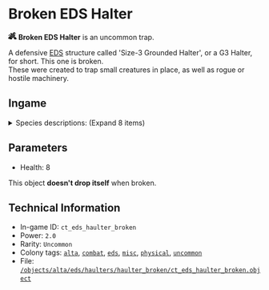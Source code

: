 # Broken EDS Halter

<img src="https://raw.githubusercontent.com/Ceterai/Enternia/main/objects/alta/eds/haulters/haulter_broken/icon.png" alt="Broken EDS Halter icon" loading="lazy" height="16px" width="auto" /> **Broken EDS Halter** is an uncommon trap.

A defensive [EDS](https://ceterai.github.io/MyEnternia/Wiki/Tags/Eds) structure called 'Size-3 Grounded Halter', or a G3 Halter, for short. This one is broken.  
These were created to trap small creatures in place, as well as rogue or hostile machinery.

## Ingame

<details markdown="1"><summary>Species descriptions: (Expand 8 items)</summary>

- Alta: This halter seems to be out of order. It's still sharp, so I better be cautious.
- Apex: An alta defensive structure used to trap vehicles and creatures.
- Avian: These nails can stop a tank!
- Floran: Tank trapsss!
- Glitch: Observant. A jagged metal shape used to trap vehicles.
- Human: This could stop a tank! Better be careful about those wires aswell.
- Hylotl: A broken tank trap. I believe altas call these 'halters'.
- Novakid: These nails could halt any ride. Classic.

</details>

## Parameters

- Health: 8

This object **doesn't drop itself** when broken.

## Technical Information

- In-game ID: `ct_eds_haulter_broken`
- Power: `2.0`
- Rarity: `Uncommon`
- Colony tags: [`alta`](https://ceterai.github.io/MyEnternia/Wiki/Tags/Alta), [`combat`](https://ceterai.github.io/MyEnternia/Wiki/Tags/Combat), [`eds`](https://ceterai.github.io/MyEnternia/Wiki/Tags/Eds), [`misc`](https://ceterai.github.io/MyEnternia/Wiki/Tags/Misc), [`physical`](https://ceterai.github.io/MyEnternia/Wiki/Tags/Physical), [`uncommon`](https://ceterai.github.io/MyEnternia/Wiki/Tags/Uncommon)
- File: [`/objects/alta/eds/haulters/haulter_broken/ct_eds_haulter_broken.object`](https://github.com/Ceterai/Enternia/blob/main/objects/alta/eds/haulters/haulter_broken/ct_eds_haulter_broken.object)
